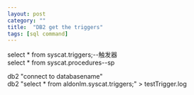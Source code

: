 ```yaml
---
layout: post
category: ""
title:  "DB2 get the triggers"
tags: [sql command]
---
```



select * from syscat.triggers;--触发器  
select * from syscat.procedures--sp  

db2 "connect to databasename"   
db2 "select * from aldonlm.syscat.triggers;" > testTrigger.log   

